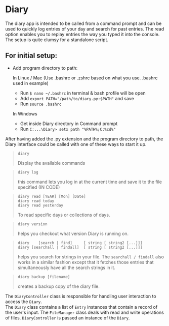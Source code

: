# Diary
The diary app is intended to be called from a command prompt and can be used to quickly log entries of your day and search for past entries.
The read option enables you to replay entries the way you typed it into the console.  
The setup is quite clumsy for a standalone script.

For initial setup:
------------------
- Add program directory to path:

	In Linux / Mac (Use .bashrc or .zshrc based on what you use. .bashrc used in example)
	- Run ```$ nano ~/.bashrc``` in terminal & bash profile will be open
	- Add ```export PATH="/path/to/diary.py:$PATH"``` and save
	- Run ```source .bashrc```
	
	In Windows
	- Get inside Diary directory in Command prompt
	- Run ```C:...\Diary> setx path "%PATH%;C:%cd%"```

After having added the .py extension and the program directory to path, the Diary interface could be called with one of these ways to start it up.

>```
>diary
>```
> Display the available commands

>```
>diary log
>```
>this command lets you log in at the current time and save it to the file specified (IN CODE)

>```
>diary read [YEAR] [Mon] [Date]
>diary read today
>diary read yesterday
>```
>To read specific days or collections of days.

>```
>diary version
>```
>helps you checkout what version Diary is running on.

>```
>diary    [search | find]     [ string [ string2 [...]]]
>diary [searchall | findall]  [ string [ string2 [...]]]
>```
>helps you search for strings in your file. The ```searchall / findall``` also works in a similar fashion except that it fetches those entries that simultaneously have all the search strings in it.

>```
>diary backup [filename]
>```
>creates a backup copy of the diary file.

The `DiaryController` class is responsible for handling user interaction to access the `Diary`.  
The `Diary` class contains a list of `Entry` instances that contain a record of the user's input.
The `FileManager` class deals with read and write operations of files.
`DiaryController` is passed an instance of the `Diary`.
                    
